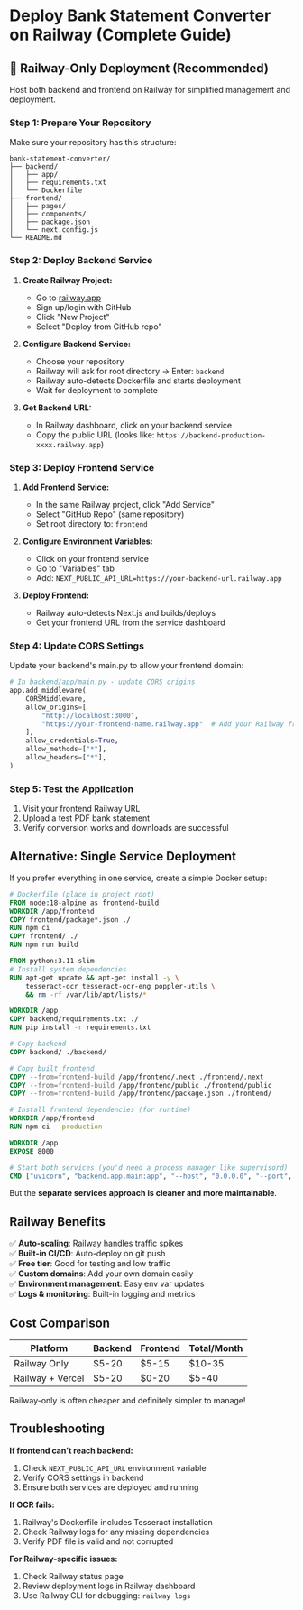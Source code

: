 # Deploy Bank Statement Converter on Railway (Complete Guide)

## 🚂 Railway-Only Deployment (Recommended)

Host both backend and frontend on Railway for simplified management and deployment.

### Step 1: Prepare Your Repository

Make sure your repository has this structure:
```
bank-statement-converter/
├── backend/
│   ├── app/
│   ├── requirements.txt
│   └── Dockerfile
├── frontend/
│   ├── pages/
│   ├── components/
│   ├── package.json
│   └── next.config.js
└── README.md
```

### Step 2: Deploy Backend Service

1. **Create Railway Project:**
   - Go to [railway.app](https://railway.app)
   - Sign up/login with GitHub
   - Click "New Project"
   - Select "Deploy from GitHub repo"

2. **Configure Backend Service:**
   - Choose your repository
   - Railway will ask for root directory → Enter: `backend`
   - Railway auto-detects Dockerfile and starts deployment
   - Wait for deployment to complete

3. **Get Backend URL:**
   - In Railway dashboard, click on your backend service
   - Copy the public URL (looks like: `https://backend-production-xxxx.railway.app`)

### Step 3: Deploy Frontend Service

1. **Add Frontend Service:**
   - In the same Railway project, click "Add Service"
   - Select "GitHub Repo" (same repository)
   - Set root directory to: `frontend`

2. **Configure Environment Variables:**
   - Click on your frontend service
   - Go to "Variables" tab
   - Add: `NEXT_PUBLIC_API_URL=https://your-backend-url.railway.app`

3. **Deploy Frontend:**
   - Railway auto-detects Next.js and builds/deploys
   - Get your frontend URL from the service dashboard

### Step 4: Update CORS Settings

Update your backend's main.py to allow your frontend domain:

```python
# In backend/app/main.py - update CORS origins
app.add_middleware(
    CORSMiddleware,
    allow_origins=[
        "http://localhost:3000", 
        "https://your-frontend-name.railway.app"  # Add your Railway frontend URL
    ],
    allow_credentials=True,
    allow_methods=["*"],
    allow_headers=["*"],
)
```

### Step 5: Test the Application

1. Visit your frontend Railway URL
2. Upload a test PDF bank statement
3. Verify conversion works and downloads are successful

## Alternative: Single Service Deployment

If you prefer everything in one service, create a simple Docker setup:

```dockerfile
# Dockerfile (place in project root)
FROM node:18-alpine as frontend-build
WORKDIR /app/frontend
COPY frontend/package*.json ./
RUN npm ci
COPY frontend/ ./
RUN npm run build

FROM python:3.11-slim
# Install system dependencies
RUN apt-get update && apt-get install -y \
    tesseract-ocr tesseract-ocr-eng poppler-utils \
    && rm -rf /var/lib/apt/lists/*

WORKDIR /app
COPY backend/requirements.txt ./
RUN pip install -r requirements.txt

# Copy backend
COPY backend/ ./backend/

# Copy built frontend
COPY --from=frontend-build /app/frontend/.next ./frontend/.next
COPY --from=frontend-build /app/frontend/public ./frontend/public
COPY --from=frontend-build /app/frontend/package.json ./frontend/

# Install frontend dependencies (for runtime)
WORKDIR /app/frontend
RUN npm ci --production

WORKDIR /app
EXPOSE 8000

# Start both services (you'd need a process manager like supervisord)
CMD ["uvicorn", "backend.app.main:app", "--host", "0.0.0.0", "--port", "8000"]
```

But the **separate services approach is cleaner and more maintainable**.

## Railway Benefits

✅ **Auto-scaling**: Railway handles traffic spikes  
✅ **Built-in CI/CD**: Auto-deploy on git push  
✅ **Free tier**: Good for testing and low traffic  
✅ **Custom domains**: Add your own domain easily  
✅ **Environment management**: Easy env var updates  
✅ **Logs & monitoring**: Built-in logging and metrics  

## Cost Comparison

| Platform | Backend | Frontend | Total/Month |
|----------|---------|----------|-------------|
| Railway Only | $5-20 | $5-15 | $10-35 |
| Railway + Vercel | $5-20 | $0-20 | $5-40 |

Railway-only is often cheaper and definitely simpler to manage!

## Troubleshooting

**If frontend can't reach backend:**
1. Check `NEXT_PUBLIC_API_URL` environment variable
2. Verify CORS settings in backend
3. Ensure both services are deployed and running

**If OCR fails:**
1. Railway's Dockerfile includes Tesseract installation
2. Check Railway logs for any missing dependencies
3. Verify PDF file is valid and not corrupted

**For Railway-specific issues:**
1. Check Railway status page
2. Review deployment logs in Railway dashboard
3. Use Railway CLI for debugging: `railway logs`